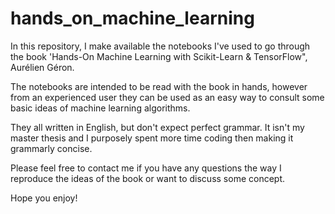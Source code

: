 # hands_on_machine_learning

In this repository, I make available the notebooks I've used to go through the book 'Hands-On Machine Learning with Scikit-Learn & TensorFlow", Aurélien Géron. 

The notebooks are intended to be read with the book in hands, however from an experienced user they can be used as an easy way to consult some basic ideas of machine learning algorithms.

They all written in English, but don't expect perfect grammar. It isn't my master thesis and I purposely spent more time coding then making it grammarly concise.

Please feel free to contact me if you have any questions the way I reproduce the ideas of the book or want to discuss some concept.

Hope you enjoy!
